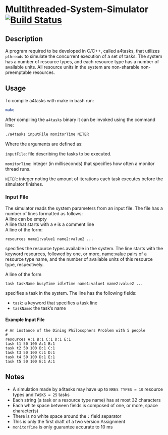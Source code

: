 # Multithreaded-System-Simulator [![Build Status](https://travis-ci.com/ryfurrer/Multithreaded-System-Simulator.svg?branch=master)](https://travis-ci.com/ryfurrer/Multithreaded-System-Simulator)

## Description

A program required to be developed in C/C++, called a4tasks, that utilizes `pthreads` to simulate the concurrent execution of a set of tasks. The system has a number of resource types, and each resource type has a number of available units. All resource units in the system are non-sharable non-preemptable resources.

## Usage
To compile a4tasks with make in bash run:
```bash
make
```

After compiling the `a4tasks` binary it can be invoked using the command line:
```bash
./a4tasks inputFile monitorTime NITER
```

Where the arguments are defined as:

`inputFile`: file describing the tasks to be executed. 

`monitorTime`: integer (in milliseconds) that specifies how often a monitor
    thread runs.

`NITER`: integer noting the amount of iterations each task executes 
    before the simulator finishes.

### Input File
The simulator reads the system parameters from an input file. The file has a number of lines
formatted as follows:  
A line can be empty  
A line that starts with a `#` is a comment line  
A line of the form:  

```text
resources name1:value1 name2:value2 ...
```
specifies the resource types available in the system. The line starts with the keyword resources, followed by one, or more, name:value pairs of a resource type name, and the number of available units of this resource type, respectively.

A line of the form
```text
task taskName busyTime idleTime name1:value1 name2:value2 ...
```
specifies a task in the system. The line has the following fields:  
* `task`: a keyword that specifies a task line  
* `taskName`: the task’s name  

#### Example Input File 
```text
# An instance of the Dining Philosophers Problem with 5 people
#
resources A:1 B:1 C:1 D:1 E:1
task t1 50 100 A:1 B:1
task t2 50 100 B:1 C:1
task t3 50 100 C:1 D:1
task t4 50 100 D:1 E:1
task t5 50 100 E:1 A:1
```

## Notes
- A simulation made by a4tasks may have up to `NRES TYPES = 10` resource types and `TASKS = 25` tasks
- Each string (a task or a resource type name) has at most 32 characters
- Each white space between fields is composed of one, or more, space character(s)
- There is no white space around the `:` field separator
- This is only the first draft of a two version Assignment
- `monitorTime` is only guarantee accurate to 10 ms

